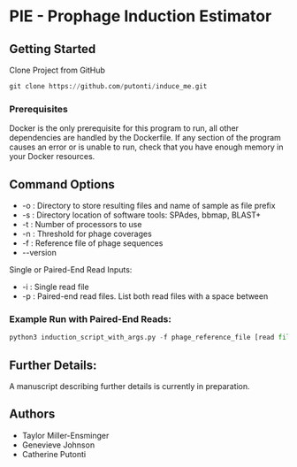 # PIE - Prophage Induction Estimator

## Getting Started
Clone Project from GitHub
```python
git clone https://github.com/putonti/induce_me.git
```

### Prerequisites

Docker is the only prerequisite for this program to run, all other dependencies are handled by the Dockerfile. If any section of the program causes an error or is unable to run, check that you have enough memory in your Docker resources.

## Command Options

* -o : Directory to store resulting files and name of sample as file prefix
* -s : Directory location of software tools: SPAdes, bbmap, BLAST+
* -t : Number of processors to use
* -n : Threshold for phage coverages
* -f : Reference file of phage sequences
* --version

Single or Paired-End Read Inputs:
* -i : Single read file
* -p : Paired-end read files. List both read files with a space between


### Example Run with Paired-End Reads:
```python
python3 induction_script_with_args.py -f phage_reference_file [read file options] -R Rscript_path -r R_code_path -s path_to_software_tools -o output_path_and_sample_name
```

## Further Details:
A manuscript describing further details is currently in preparation.

## Authors

* Taylor Miller-Ensminger
* Genevieve Johnson
* Catherine Putonti
